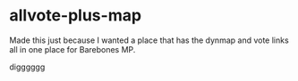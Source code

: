 # allvote-plus-map

Made this just because I wanted a place that has the dynmap and vote links all in one place for Barebones MP.

digggggg
